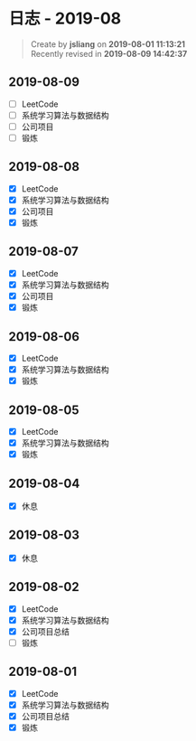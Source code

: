 日志 - 2019-08
===

> Create by **jsliang** on **2019-08-01 11:13:21**  
> Recently revised in **2019-08-09 14:42:37**

## 2019-08-09

* [ ] LeetCode
* [ ] 系统学习算法与数据结构
* [ ] 公司项目
* [ ] 锻炼

## 2019-08-08

* [x] LeetCode
* [x] 系统学习算法与数据结构
* [x] 公司项目
* [x] 锻炼

## 2019-08-07

* [x] LeetCode
* [x] 系统学习算法与数据结构
* [x] 公司项目
* [x] 锻炼

## 2019-08-06

* [x] LeetCode
* [x] 系统学习算法与数据结构
* [x] 锻炼

## 2019-08-05

* [x] LeetCode
* [x] 系统学习算法与数据结构
* [x] 锻炼

## 2019-08-04

* [x] 休息

## 2019-08-03

* [x] 休息

## 2019-08-02

* [x] LeetCode
* [x] 系统学习算法与数据结构
* [x] 公司项目总结
* [ ] 锻炼

## 2019-08-01

* [x] LeetCode
* [x] 系统学习算法与数据结构
* [x] 公司项目总结
* [x] 锻炼